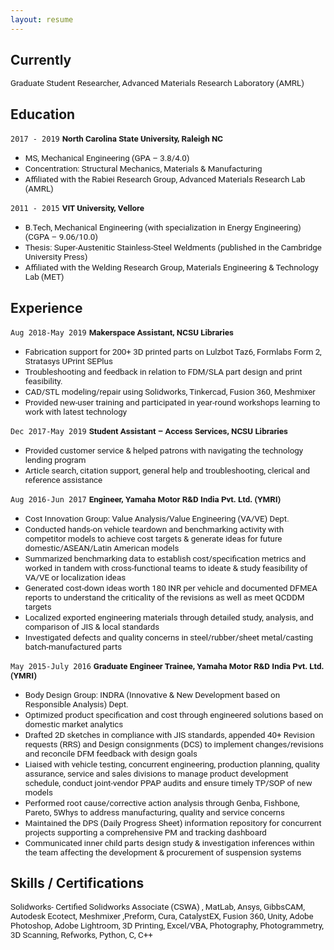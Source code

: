 ```yaml
---
layout: resume
---
```


<!---No Title-->

## Currently

<span style="font-family:San Francisco, Roboto, Segoe UI; font-size:10pt;"> Graduate Student Researcher, Advanced Materials Research Laboratory (AMRL) </span> 

## Education

`2017 - 2019`
__<span style="font-family:San Francisco, Roboto, Segoe UI; font-size:10pt;"> North Carolina State University, Raleigh NC </span>__
- <span style="font-family:San Francisco, Roboto, Segoe UI; font-size:10pt;"> MS, Mechanical Engineering (GPA – 3.8/4.0) </span>
- <span style="font-family:San Francisco, Roboto, Segoe UI; font-size:10pt;"> Concentration: Structural Mechanics, Materials & Manufacturing </span>
- <span style="font-family:San Francisco, Roboto, Segoe UI; font-size:10pt;"> Affiliated with the Rabiei Research Group, Advanced Materials Research Lab (AMRL) </span>

`2011 - 2015`
__<span style="font-family:San Francisco, Roboto, Segoe UI; font-size:10pt;"> VIT  University, Vellore </span>__
- <span style="font-family:San Francisco, Roboto, Segoe UI; font-size:10pt;"> B.Tech, Mechanical Engineering (with specialization in Energy Engineering) (CGPA – 9.06/10.0) </span>
- <span style="font-family:San Francisco, Roboto, Segoe UI; font-size:10pt;"> Thesis: Super-Austenitic Stainless-Steel Weldments (published in the Cambridge University Press) </span>
- <span style="font-family:San Francisco, Roboto, Segoe UI; font-size:10pt;"> Affiliated with the Welding Research Group, Materials Engineering & Technology Lab (MET) </span>                 

## Experience

`Aug 2018-May 2019`
 __<span style="font-family:San Francisco, Roboto, Segoe UI; font-size:10pt;"> Makerspace Assistant, NCSU Libraries  </span>__
- <span style="font-family:San Francisco, Roboto, Segoe UI; font-size:10pt;"> Fabrication support for 200+ 3D printed parts on Lulzbot Taz6, Formlabs Form 2, Stratasys UPrint SEPlus </span>
- <span style="font-family:San Francisco, Roboto, Segoe UI; font-size:10pt;"> Troubleshooting and feedback in relation to FDM/SLA part design and print feasibility. </span>
- <span style="font-family:San Francisco, Roboto, Segoe UI; font-size:10pt;"> CAD/STL modeling/repair using Solidworks, Tinkercad, Fusion 360, Meshmixer </span>
- <span style="font-family:San Francisco, Roboto, Segoe UI; font-size:10pt;"> Provided new-user training and participated in year-round workshops learning to work with latest technology  </span>

`Dec 2017-May 2019`
__<span style="font-family:San Francisco, Roboto, Segoe UI; font-size:10pt;"> Student Assistant – Access Services, NCSU Libraries </span>__
- <span style="font-family:San Francisco, Roboto, Segoe UI; font-size:10pt;"> Provided customer service & helped patrons with navigating the technology lending program </span>
- <span style="font-family:San Francisco, Roboto, Segoe UI; font-size:10pt;"> Article search, citation support, general help and troubleshooting, clerical and reference assistance  </span>

`Aug 2016-Jun 2017`
__<span style="font-family:San Francisco, Roboto, Segoe UI; font-size:10pt;"> Engineer, Yamaha Motor R&D India Pvt. Ltd. (YMRI) </span>__
- <span style="font-family:San Francisco, Roboto, Segoe UI; font-size:10pt;"> Cost Innovation Group: Value Analysis/Value Engineering (VA/VE) Dept. </span>
- <span style="font-family:San Francisco, Roboto, Segoe UI; font-size:10pt;"> Conducted hands-on vehicle teardown and benchmarking activity with competitor models to achieve cost targets & generate ideas for future domestic/ASEAN/Latin American models </span>
- <span style="font-family:San Francisco, Roboto, Segoe UI; font-size:10pt;"> Summarized benchmarking data to establish cost/specification metrics and worked in tandem with cross-functional teams to ideate & study feasibility of VA/VE or localization ideas</span>
- <span style="font-family:San Francisco, Roboto, Segoe UI; font-size:10pt;"> Generated cost-down ideas worth 180 INR per vehicle and documented DFMEA reports to understand the criticality of the revisions as well as meet QCDDM targets </span>
- <span style="font-family:San Francisco, Roboto, Segoe UI; font-size:10pt;"> Localized exported engineering materials through detailed study, analysis, and comparison of JIS & local standards</span>
- <span style="font-family:San Francisco, Roboto, Segoe UI; font-size:10pt;"> Investigated defects and quality concerns in steel/rubber/sheet metal/casting batch-manufactured parts</span>

`May 2015-July 2016`
__<span style="font-family:San Francisco, Roboto, Segoe UI; font-size:10pt;"> Graduate Engineer Trainee, Yamaha Motor R&D India Pvt. Ltd. (YMRI)</span>__
- <span style="font-family:San Francisco, Roboto, Segoe UI; font-size:10pt;"> Body Design Group: INDRA (Innovative & New Development based on Responsible Analysis) Dept. </span>
- <span style="font-family:San Francisco, Roboto, Segoe UI; font-size:10pt;"> Optimized product specification and cost through engineered solutions based on domestic market analytics </span>
- <span style="font-family:San Francisco, Roboto, Segoe UI; font-size:10pt;"> Drafted 2D sketches in compliance with JIS standards, appended 40+ Revision requests (RRS) and Design consignments (DCS) to implement changes/revisions and reconcile DFM feedback with design goals </span>
- <span style="font-family:San Francisco, Roboto, Segoe UI; font-size:10pt;"> Liaised with vehicle testing, concurrent engineering, production planning, quality assurance, service and sales divisions to manage product development schedule, conduct joint-vendor PPAP audits and ensure timely TP/SOP of new models </span>
- <span style="font-family:San Francisco, Roboto, Segoe UI; font-size:10pt;"> Performed root cause/corrective action analysis through Genba, Fishbone, Pareto, 5Whys to address manufacturing, quality and service concerns </span>
- <span style="font-family:San Francisco, Roboto, Segoe UI; font-size:10pt;">  Maintained the DPS (Daily Progress Sheet) information repository for concurrent projects supporting a comprehensive PM and tracking dashboard </span>
- <span style="font-family:San Francisco, Roboto, Segoe UI; font-size:10pt;"> Communicated inner child parts design study & investigation inferences within the team affecting the development & procurement of suspension systems </span>


## Skills / Certifications


<span style="font-family:San Francisco, Roboto, Segoe UI; font-size:10pt;"> Solidworks- Certified Solidworks Associate (CSWA) , MatLab, Ansys, GibbsCAM, Autodesk Ecotect, Meshmixer ,Preform, Cura, CatalystEX, Fusion 360, Unity, Adobe Photoshop, Adobe Lightroom, 3D Printing, Excel/VBA, Photography, Photogrammetry, 3D Scanning, Refworks, Python, C, C++ </span>

<!-- ### Footer-->
<!-- Last updated: Nov 2018 -->


